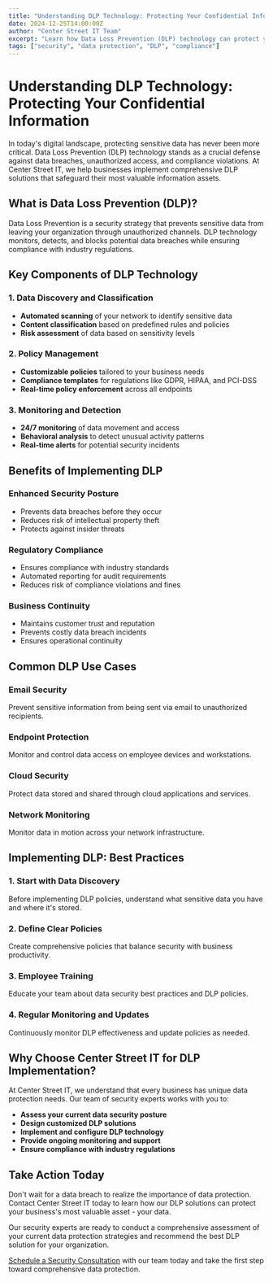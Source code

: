 ```yaml
---
title: "Understanding DLP Technology: Protecting Your Confidential Information"
date: 2024-12-25T14:00:00Z
author: "Center Street IT Team"
excerpt: "Learn how Data Loss Prevention (DLP) technology can protect your business from data breaches and ensure compliance with industry regulations."
tags: ["security", "data protection", "DLP", "compliance"]
---
```


# Understanding DLP Technology: Protecting Your Confidential Information

In today's digital landscape, protecting sensitive data has never been more critical. Data Loss Prevention (DLP) technology stands as a crucial defense against data breaches, unauthorized access, and compliance violations. At Center Street IT, we help businesses implement comprehensive DLP solutions that safeguard their most valuable information assets.

## What is Data Loss Prevention (DLP)?

Data Loss Prevention is a security strategy that prevents sensitive data from leaving your organization through unauthorized channels. DLP technology monitors, detects, and blocks potential data breaches while ensuring compliance with industry regulations.

## Key Components of DLP Technology

### 1. Data Discovery and Classification
- **Automated scanning** of your network to identify sensitive data
- **Content classification** based on predefined rules and policies
- **Risk assessment** of data based on sensitivity levels

### 2. Policy Management
- **Customizable policies** tailored to your business needs
- **Compliance templates** for regulations like GDPR, HIPAA, and PCI-DSS
- **Real-time policy enforcement** across all endpoints

### 3. Monitoring and Detection
- **24/7 monitoring** of data movement and access
- **Behavioral analysis** to detect unusual activity patterns
- **Real-time alerts** for potential security incidents

## Benefits of Implementing DLP

### Enhanced Security Posture
- Prevents data breaches before they occur
- Reduces risk of intellectual property theft
- Protects against insider threats

### Regulatory Compliance
- Ensures compliance with industry standards
- Automated reporting for audit requirements
- Reduces risk of compliance violations and fines

### Business Continuity
- Maintains customer trust and reputation
- Prevents costly data breach incidents
- Ensures operational continuity

## Common DLP Use Cases

### Email Security
Prevent sensitive information from being sent via email to unauthorized recipients.

### Endpoint Protection
Monitor and control data access on employee devices and workstations.

### Cloud Security
Protect data stored and shared through cloud applications and services.

### Network Monitoring
Monitor data in motion across your network infrastructure.

## Implementing DLP: Best Practices

### 1. Start with Data Discovery
Before implementing DLP policies, understand what sensitive data you have and where it's stored.

### 2. Define Clear Policies
Create comprehensive policies that balance security with business productivity.

### 3. Employee Training
Educate your team about data security best practices and DLP policies.

### 4. Regular Monitoring and Updates
Continuously monitor DLP effectiveness and update policies as needed.

## Why Choose Center Street IT for DLP Implementation?

At Center Street IT, we understand that every business has unique data protection needs. Our team of security experts works with you to:

- **Assess your current data security posture**
- **Design customized DLP solutions**
- **Implement and configure DLP technology**
- **Provide ongoing monitoring and support**
- **Ensure compliance with industry regulations**

## Take Action Today

Don't wait for a data breach to realize the importance of data protection. Contact Center Street IT today to learn how our DLP solutions can protect your business's most valuable asset - your data.

Our security experts are ready to conduct a comprehensive assessment of your current data protection strategies and recommend the best DLP solution for your organization.

[Schedule a Security Consultation](/contact) with our team today and take the first step toward comprehensive data protection.
